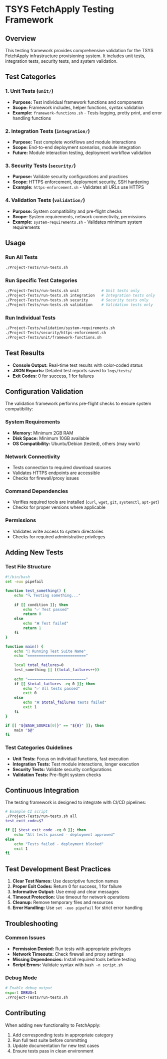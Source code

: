 # TSYS FetchApply Testing Framework

## Overview

This testing framework provides comprehensive validation for the TSYS FetchApply infrastructure provisioning system. It includes unit tests, integration tests, security tests, and system validation.

## Test Categories

### 1. Unit Tests (`unit/`)
- **Purpose:** Test individual framework functions and components
- **Scope:** Framework includes, helper functions, syntax validation
- **Example:** `framework-functions.sh` - Tests logging, pretty print, and error handling functions

### 2. Integration Tests (`integration/`)
- **Purpose:** Test complete workflows and module interactions
- **Scope:** End-to-end deployment scenarios, module integration
- **Future:** Module interaction testing, deployment workflow validation

### 3. Security Tests (`security/`)
- **Purpose:** Validate security configurations and practices
- **Scope:** HTTPS enforcement, deployment security, SSH hardening
- **Example:** `https-enforcement.sh` - Validates all URLs use HTTPS

### 4. Validation Tests (`validation/`)
- **Purpose:** System compatibility and pre-flight checks
- **Scope:** System requirements, network connectivity, permissions
- **Example:** `system-requirements.sh` - Validates minimum system requirements

## Usage

### Run All Tests
```bash
./Project-Tests/run-tests.sh
```

### Run Specific Test Categories
```bash
./Project-Tests/run-tests.sh unit          # Unit tests only
./Project-Tests/run-tests.sh integration   # Integration tests only
./Project-Tests/run-tests.sh security      # Security tests only
./Project-Tests/run-tests.sh validation    # Validation tests only
```

### Run Individual Tests
```bash
./Project-Tests/validation/system-requirements.sh
./Project-Tests/security/https-enforcement.sh
./Project-Tests/unit/framework-functions.sh
```

## Test Results

- **Console Output:** Real-time test results with color-coded status
- **JSON Reports:** Detailed test reports saved to `logs/tests/`
- **Exit Codes:** 0 for success, 1 for failures

## Configuration Validation

The validation framework performs pre-flight checks to ensure system compatibility:

### System Requirements
- **Memory:** Minimum 2GB RAM
- **Disk Space:** Minimum 10GB available
- **OS Compatibility:** Ubuntu/Debian (tested), others (may work)

### Network Connectivity
- Tests connection to required download sources
- Validates HTTPS endpoints are accessible
- Checks for firewall/proxy issues

### Command Dependencies
- Verifies required tools are installed (`curl`, `wget`, `git`, `systemctl`, `apt-get`)
- Checks for proper versions where applicable

### Permissions
- Validates write access to system directories
- Checks for required administrative privileges

## Adding New Tests

### Test File Structure
```bash
#!/bin/bash
set -euo pipefail

function test_something() {
    echo "🔍 Testing something..."
    
    if [[ condition ]]; then
        echo "✅ Test passed"
        return 0
    else
        echo "❌ Test failed"
        return 1
    fi
}

function main() {
    echo "🧪 Running Test Suite Name"
    echo "=========================="
    
    local total_failures=0
    test_something || ((total_failures++))
    
    echo "=========================="
    if [[ $total_failures -eq 0 ]]; then
        echo "✅ All tests passed"
        exit 0
    else
        echo "❌ $total_failures tests failed"
        exit 1
    fi
}

if [[ "${BASH_SOURCE[0]}" == "${0}" ]]; then
    main "$@"
fi
```

### Test Categories Guidelines

- **Unit Tests:** Focus on individual functions, fast execution
- **Integration Tests:** Test module interactions, longer execution
- **Security Tests:** Validate security configurations
- **Validation Tests:** Pre-flight system checks

## Continuous Integration

The testing framework is designed to integrate with CI/CD pipelines:

```bash
# Example CI script
./Project-Tests/run-tests.sh all
test_exit_code=$?

if [[ $test_exit_code -eq 0 ]]; then
    echo "All tests passed - deployment approved"
else
    echo "Tests failed - deployment blocked"
    exit 1
fi
```

## Test Development Best Practices

1. **Clear Test Names:** Use descriptive function names
2. **Proper Exit Codes:** Return 0 for success, 1 for failure
3. **Informative Output:** Use emoji and clear messages
4. **Timeout Protection:** Use timeout for network operations
5. **Cleanup:** Remove temporary files and resources
6. **Error Handling:** Use `set -euo pipefail` for strict error handling

## Troubleshooting

### Common Issues

- **Permission Denied:** Run tests with appropriate privileges
- **Network Timeouts:** Check firewall and proxy settings
- **Missing Dependencies:** Install required tools before testing
- **Script Errors:** Validate syntax with `bash -n script.sh`

### Debug Mode
```bash
# Enable debug output
export DEBUG=1
./Project-Tests/run-tests.sh
```

## Contributing

When adding new functionality to FetchApply:

1. Add corresponding tests in appropriate category
2. Run full test suite before committing
3. Update documentation for new test cases
4. Ensure tests pass in clean environment